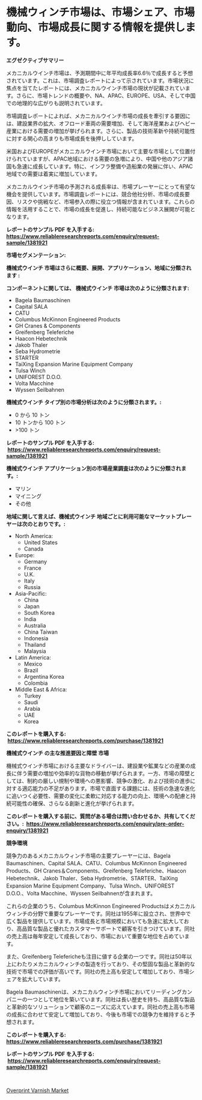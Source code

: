 <p><h1>機械ウィンチ市場は、市場シェア、市場動向、市場成長に関する情報を提供します。</h1></p><p><strong>エグゼクティブサマリー</strong></p>
<p><p>メカニカルウインチ市場は、予測期間中に年平均成長率6.6％で成長すると予想されています。これは、市場調査レポートによって示されています。市場状況に焦点を当てたレポートには、メカニカルウインチ市場の現状が記載されています。さらに、市場トレンドの概要や、NA、APAC、EUROPE、USA、そして中国での地理的な広がりも説明されています。</p><p>市場調査レポートによれば、メカニカルウインチ市場の成長を牽引する要因には、建設業界の拡大、オフロード車両の需要増加、そして海洋産業およびヘビー産業における需要の増加が挙げられます。さらに、製品の技術革新や持続可能性に対する関心の高まりも市場成長を後押ししています。</p><p>米国およびEUROPEがメカニカルウインチ市場において主要な市場として位置付けられていますが、APAC地域における需要の急増により、中国や他のアジア諸国も急速に成長しています。特に、インフラ整備や造船業の発展に伴い、APAC地域での需要は着実に増加しています。</p><p>メカニカルウインチ市場の予測される成長率は、市場プレーヤーにとって有望な機会を提供しています。市場調査レポートには、競合他社分析、市場の成長要因、リスクや挑戦など、市場参入の際に役立つ情報が含まれています。これらの情報を活用することで、市場の成長を促進し、持続可能なビジネス展開が可能となります。</p></p>
<p><strong>レポートのサンプル PDF を入手する: <a href="https://www.reliableresearchreports.com/enquiry/request-sample/1381921">https://www.reliableresearchreports.com/enquiry/request-sample/1381921</a></strong></p>
<p><strong>市場セグメンテーション:</strong></p>
<p><strong> 機械式ウインチ 市場はさらに概要、展開、アプリケーション、地域に分類されます :</strong></p>
<p><strong>コンポーネントに関しては、 機械式ウインチ 市場は次のように分類されます: &nbsp;</strong></p>
<p><ul><li>Bagela Baumaschinen</li><li>Capital SALA</li><li>CATU</li><li>Columbus McKinnon Engineered Products</li><li>GH Cranes & Components</li><li>Greifenberg Teleferiche</li><li>Haacon Hebetechnik</li><li>Jakob Thaler</li><li>Seba Hydrometrie</li><li>STARTER</li><li>TaiXing Expansion Marine Equipment Company</li><li>Tulsa Winch</li><li>UNIFOREST D.O.O.</li><li>Volta Macchine</li><li>Wyssen Seilbahnen</li></ul></p>
<p><strong> 機械式ウインチ タイプ別の市場分析は次のように分類されます。:</strong></p>
<p><ul><li>0 から 10 トン</li><li>10 トンから 100 トン</li><li>>100 トン</li></ul></p>
<p><strong>レポートのサンプル PDF を入手する: &nbsp;<a href="https://www.reliableresearchreports.com/enquiry/request-sample/1381921">https://www.reliableresearchreports.com/enquiry/request-sample/1381921</a></strong></p>
<p><strong> 機械式ウインチ アプリケーション別の市場産業調査は次のように分類されます。:</strong></p>
<p><ul><li>マリン</li><li>マイニング</li><li>その他</li></ul></p>
<p><strong>地域に関して言えば、機械式ウインチ 地域ごとに利用可能なマーケットプレーヤーは次のとおりです。:</strong></p>
<p><ul>
    <li>
        North America:
        <ul>
            <li>United States</li>
            <li>Canada</li>
        </ul>
    </li>
    <li>
        Europe:
        <ul>
            <li>Germany</li>
            <li>France</li>
            <li>U.K.</li>
            <li>Italy</li>
            <li>Russia</li>
        </ul>
    </li>
    <li>
        Asia-Pacific:
        <ul>
            <li>China</li>
            <li>Japan</li>
            <li>South Korea</li>
            <li>India</li>
            <li>Australia</li>
            <li>China Taiwan</li>
            <li>Indonesia</li>
            <li>Thailand</li>
            <li>Malaysia</li>
        </ul>
    </li>
    <li>
        Latin America:
        <ul>
            <li>Mexico</li>
            <li>Brazil</li>
            <li>Argentina Korea</li>
            <li>Colombia</li>
        </ul>
    </li>
    <li>
        Middle East & Africa:
        <ul>
            <li>Turkey</li>
            <li>Saudi</li>
            <li>Arabia</li>
            <li>UAE</li>
            <li>Korea</li>
        </ul>
    </li>
    </ul></p>
<p><strong>このレポートを購入する: &nbsp;<a href="https://www.reliableresearchreports.com/purchase/1381921">https://www.reliableresearchreports.com/purchase/1381921</a></strong></p>
<p><strong>機械式ウインチ の主な推進要因と障壁 市場</strong></p>
<p><p>機械式ウインチ市場における主要なドライバーは、建設業や鉱業などの産業の成長に伴う需要の増加や効率的な貨物の移動が挙げられます。一方、市場の障壁としては、制約の厳しい規制や環境への悪影響、競争の激化、および技術の進歩に対する適応能力の不足があります。市場で直面する課題には、技術の急速な進化に追いつく必要性、需要の変化に柔軟に対応する能力の向上、環境への配慮と持続可能性の確保、さらなる創新と進化が挙げられます。</p></p>
<p><strong>このレポートを購入する前に、質問がある場合は問い合わせるか、共有してください。:&nbsp; <a href="https://www.reliableresearchreports.com/enquiry/pre-order-enquiry/1381921">https://www.reliableresearchreports.com/enquiry/pre-order-enquiry/1381921</a></strong></p>
<p><strong>競争環境</strong></p>
<p><p>競争力のあるメカニカルウィンチ市場の主要プレーヤーには、Bagela Baumaschinen、Capital SALA、CATU、Columbus McKinnon Engineered Products、GH Cranes＆Components、Greifenberg Teleferiche、Haacon Hebetechnik、Jakob Thaler、Seba Hydrometrie、STARTER、TaiXing Expansion Marine Equipment Company、Tulsa Winch、UNIFOREST D.O.O.、Volta Macchine、Wyssen Seilbahnenが含まれます。</p><p>これらの企業のうち、Columbus McKinnon Engineered Productsはメカニカルウィンチの分野で重要なプレーヤーです。同社は1955年に設立され、世界中で広く製品を提供しています。市場成長と市場規模においても急速に拡大しており、高品質な製品と優れたカスタマーサポートで顧客を引きつけています。同社の売上高は毎年安定して成長しており、市場において重要な地位を占めています。</p><p>また、Greifenberg Telefericheも注目に値する企業の一つです。同社は50年以上にわたりメカニカルウィンチの製造を行っており、その堅固な製品と革新的な技術で市場での評価が高いです。同社の売上高も安定して増加しており、市場シェアを拡大しています。</p><p>Bagela Baumaschinenは、メカニカルウィンチ市場においてリーディングカンパニーの一つとして地位を築いています。同社は長い歴史を持ち、高品質な製品と革新的なソリューションで顧客のニーズに応えています。同社の売上高も市場の成長に合わせて安定して増加しており、今後も市場での競争力を維持すると予想されます。</p></p>
<p><strong>このレポートを購入する: &nbsp; <a href="https://www.reliableresearchreports.com/purchase/1381921">https://www.reliableresearchreports.com/purchase/1381921</a></strong></p>
<p><strong>レポートのサンプル PDF を入手する: &nbsp;<a href="https://www.reliableresearchreports.com/enquiry/request-sample/1381921">https://www.reliableresearchreports.com/enquiry/request-sample/1381921</a></strong><strong></strong></p>
<p>&nbsp;</p>
<p><p><a href="https://invited-way-688.notion.site/Overprint-Varnish-Market-Centers-on-Aspects-such-as-Market-Growth-Market-Share-Market-Opportunity--6faeb9c285c14e9a8836b94e6a915509">Overprint Varnish Market</a></p></p>